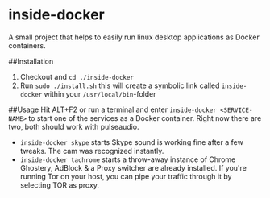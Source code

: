 # inside-docker
A small project that helps to easily run linux desktop applications as Docker containers.

##Installation
1. Checkout and `cd ./inside-docker`
2. Run `sudo ./install.sh`
    this will create a symbolic link called `inside-docker` within your `/usr/local/bin`-folder

##Usage
Hit ALT+F2 or run a terminal and enter `inside-docker <SERVICE-NAME>` to start one of the services as a Docker container. Right now there are two, both should work with pulseaudio.

* `inside-docker skype` starts Skype
    sound is working fine after a few tweaks. The cam was recognized instantly.
* `inside-docker tachrome` starts a throw-away instance of Chrome
    Ghostery, AdBlock & a Proxy switcher are already installed. If you're running Tor on your host, you can pipe your traffic through it by selecting TOR as proxy. 

